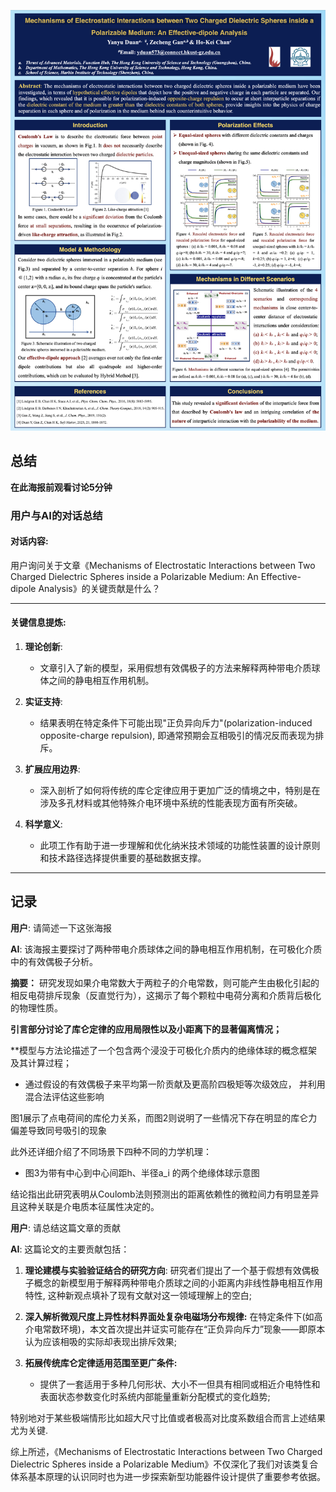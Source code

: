 ![Poster Image](poster.png)

## 总结

**在此海报前观看讨论5分钟**

### 用户与AI的对话总结

#### 对话内容:
用户询问关于文章《Mechanisms of Electrostatic Interactions between Two Charged Dielectric Spheres inside a Polarizable Medium: An Effective-dipole Analysis》的关键贡献是什么？

---

#### 关键信息提炼:

1. **理论创新**:
   - 文章引入了新的模型，采用假想有效偶极子的方法来解释两种带电介质球体之间的静电相互作用机制。
 
2. **实证支持**:
   - 结果表明在特定条件下可能出现"正负异向斥力"(polarization-induced opposite-charge repulsion), 即通常预期会互相吸引的情况反而表现为排斥。

3. **扩展应用边界**:
   - 深入剖析了如何将传统的库仑定律应用于更加广泛的情境之中，特别是在涉及多孔材料或其他特殊介电环境中系统的性能表现方面有所突破。

4. **科学意义**:
   - 此项工作有助于进一步理解和优化纳米技术领域的功能性装置的设计原则和技术路径选择提供重要的基础数据支撑。


---

## 记录

**用户**: 请简述一下这张海报

**AI**: 该海报主要探讨了两种带电介质球体之间的静电相互作用机制，在可极化介质中的有效偶极子分析。

**摘要：**
研究发现如果介电常数大于两粒子的介电常数，则可能产生由极化引起的相反电荷排斥现象（反直觉行为），这揭示了每个颗粒中电荷分离和介质背后极化的物理性质。
  
**引言部分讨论了库仑定律的应用局限性以及小距离下的显著偏离情况；**

**模型与方法论描述了一个包含两个浸没于可极化介质内的绝缘体球的概念框架及其计算过程；
   
   - 通过假设的有效偶极子来平均第一阶贡献及更高阶四极矩等次级效应，
     并利用混合法评估这些影响
   
图1展示了点电荷间的库伦力关系，而图2则说明了一些情况下存在明显的库仑力偏差导致同号吸引的现象

此外还详细介绍了不同场景下四种不同的力学机理：
- 图3为带有中心到中心间距h、半径a_i 的两个绝缘体球示意图
  
结论指出此研究表明从Coulomb法则预测出的距离依赖性的微粒间力有明显差异且这种关联是介电质本征属性决定的。

**用户**: 请总结这篇文章的贡献

**AI**: 这篇论文的主要贡献包括：

1. **理论建模与实验验证结合的研究方向**: 研究者们提出了一个基于假想有效偶极子概念的新模型用于解释两种带电介质球之间的小距离内非线性静电相互作用特性, 这种新观点填补了现有文献对这一领域理解上的空白;

2. **深入解析微观尺度上异性材料界面处复杂电磁场分布规律:** 在特定条件下(如高介电常数环境)，本文首次提出并证实可能存在“正负异向斥力”现象——即原本认为应该相吸的实际却表现出排斥效果; 

3. **拓展传统库仑定律适用范围至更广条件:**
    * 提供了一套适用于多种几何形状、大小不一但具有相同或相近介电特性和表面状态参数变化时系统内部能量重新分配模式的变化趋势;
    
特别地对于某些极端情形比如超大尺寸比值或者极高对比度系数组合而言上述结果尤为关键.

综上所述，《Mechanisms of Electrostatic Interactions between Two Charged Dielectric Spheres inside a Polarizable Medium》不仅深化了我们对该类复合体系基本原理的认识同时也为进一步探索新型功能器件设计提供了重要参考依据。

